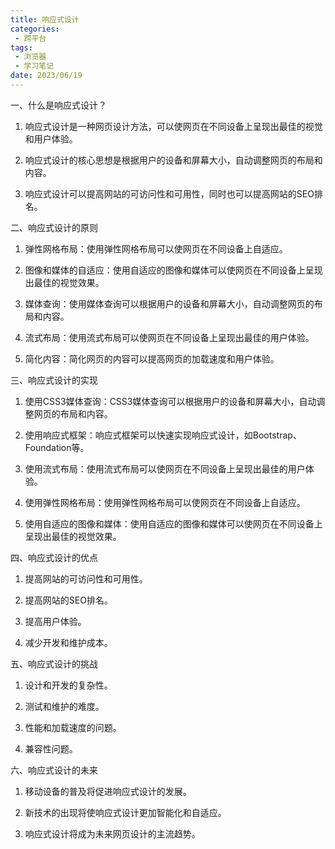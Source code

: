 ```yaml
---
title: 响应式设计
categories:
 - 跨平台
tags:
 - 浏览器
 - 学习笔记
date: 2023/06/19
---
```


一、什么是响应式设计？

1. 响应式设计是一种网页设计方法，可以使网页在不同设备上呈现出最佳的视觉和用户体验。

2. 响应式设计的核心思想是根据用户的设备和屏幕大小，自动调整网页的布局和内容。

3. 响应式设计可以提高网站的可访问性和可用性，同时也可以提高网站的SEO排名。

二、响应式设计的原则

1. 弹性网格布局：使用弹性网格布局可以使网页在不同设备上自适应。

2. 图像和媒体的自适应：使用自适应的图像和媒体可以使网页在不同设备上呈现出最佳的视觉效果。

3. 媒体查询：使用媒体查询可以根据用户的设备和屏幕大小，自动调整网页的布局和内容。

4. 流式布局：使用流式布局可以使网页在不同设备上呈现出最佳的用户体验。

5. 简化内容：简化网页的内容可以提高网页的加载速度和用户体验。

三、响应式设计的实现

1. 使用CSS3媒体查询：CSS3媒体查询可以根据用户的设备和屏幕大小，自动调整网页的布局和内容。

2. 使用响应式框架：响应式框架可以快速实现响应式设计，如Bootstrap、Foundation等。

3. 使用流式布局：使用流式布局可以使网页在不同设备上呈现出最佳的用户体验。

4. 使用弹性网格布局：使用弹性网格布局可以使网页在不同设备上自适应。

5. 使用自适应的图像和媒体：使用自适应的图像和媒体可以使网页在不同设备上呈现出最佳的视觉效果。

四、响应式设计的优点

1. 提高网站的可访问性和可用性。

2. 提高网站的SEO排名。

3. 提高用户体验。

4. 减少开发和维护成本。

五、响应式设计的挑战

1. 设计和开发的复杂性。

2. 测试和维护的难度。

3. 性能和加载速度的问题。

4. 兼容性问题。

六、响应式设计的未来

1. 移动设备的普及将促进响应式设计的发展。

2. 新技术的出现将使响应式设计更加智能化和自适应。

3. 响应式设计将成为未来网页设计的主流趋势。